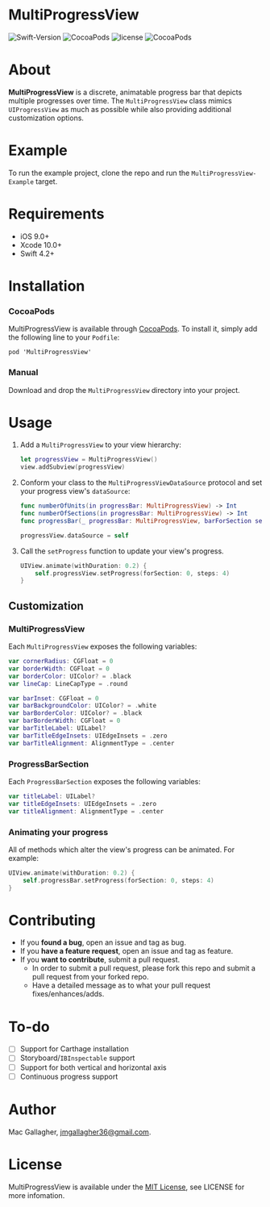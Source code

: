 # MultiProgressView

![Swift-Version](https://img.shields.io/badge/Swift-4.2-orange.svg)
![CocoaPods](https://img.shields.io/cocoapods/v/MultiProgressView.svg)
![license](https://img.shields.io/cocoapods/l/MultiProgressView.svg)
![CocoaPods](https://img.shields.io/cocoapods/p/MultiProgressView.svg)

# About
**MultiProgressView** is a discrete, animatable progress bar that depicts multiple progresses over time. The `MultiProgressView` class mimics `UIProgressView` as much as possible while also providing additional customization options. 

# Example
To run the example project, clone the repo and run the `MultiProgressView-Example` target.

# Requirements
* iOS 9.0+
* Xcode 10.0+
* Swift 4.2+

# Installation

### CocoaPods
MultiProgressView is available through [CocoaPods](<https://cocoapods.org/>). To install it, simply add the following line to your `Podfile`:

	pod 'MultiProgressView'

### Manual
Download and drop the `MultiProgressView` directory into your project.

# Usage
1. Add a `MultiProgressView` to your view hierarchy:

    ```swift
    let progressView = MultiProgressView()
    view.addSubview(progressView)
    ```
    
2. Conform your class to the `MultiProgressViewDataSource` protocol and set your progress view's `dataSource`:

    ```swift
    func numberOfUnits(in progressBar: MultiProgressView) -> Int
    func numberOfSections(in progressBar: MultiProgressView) -> Int
    func progressBar(_ progressBar: MultiProgressView, barForSection section: Int) -> ProgressBarSection
    ```
    
    ```swift
    progressView.dataSource = self
    ```
3. Call the `setProgress` function to update your view's progress.

    ```swift
    UIView.animate(withDuration: 0.2) {
        self.progressView.setProgress(forSection: 0, steps: 4)
    }
    ```


## Customization

### MultiProgressView
Each `MultiProgressView` exposes the following variables:

```swift
var cornerRadius: CGFloat = 0
var borderWidth: CGFloat = 0
var borderColor: UIColor? = .black
var lineCap: LineCapType = .round 

var barInset: CGFloat = 0
var barBackgroundColor: UIColor? = .white
var barBorderColor: UIColor? = .black
var barBorderWidth: CGFloat = 0
var barTitleLabel: UILabel?
var barTitleEdgeInsets: UIEdgeInsets = .zero
var barTitleAlignment: AlignmentType = .center
```

### ProgressBarSection
Each `ProgressBarSection` exposes the following variables:

```swift
var titleLabel: UILabel?
var titleEdgeInsets: UIEdgeInsets = .zero
var titleAlignment: AlignmentType = .center
```

### Animating your progress
All of methods which alter the view's progress can be animated. For example:

```swift
UIView.animate(withDuration: 0.2) {
    self.progressBar.setProgress(forSection: 0, steps: 4)
}

```

# Contributing
- If you **found a bug**, open an issue and tag as bug.
- If you **have a feature request**, open an issue and tag as feature.
- If you **want to contribute**, submit a pull request.
	- In order to submit a pull request, please fork this repo and submit a pull request from your forked repo.
	- Have a detailed message as to what your pull request fixes/enhances/adds.

# To-do
- [ ] Support for Carthage installation
- [ ] Storyboard/`IBInspectable` support
- [ ] Support for both vertical and horizontal axis
- [ ] Continuous progress support

# Author
Mac Gallagher, jmgallagher36@gmail.com.

# License
MultiProgressView is available under the [MIT License](LICENSE), see LICENSE for more infomation.
